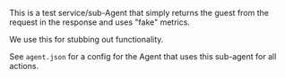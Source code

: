 This is a test service/sub-Agent that simply returns the guest from the request in the response and uses "fake" metrics.

We use this for stubbing out functionality.

See `agent.json` for a config for the Agent that uses this sub-agent for all actions.
